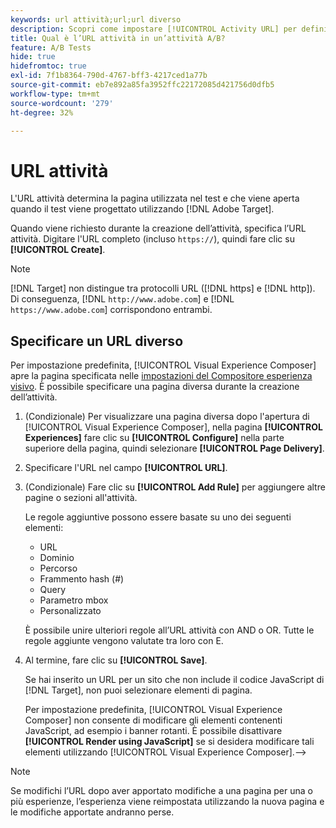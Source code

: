 ```yaml
---
keywords: url attività;url;url diverso
description: Scopri come impostare [!UICONTROL Activity URL] per definire le pagine di test e garantire una progettazione accurata.
title: Qual è l’URL attività in un’attività A/B?
feature: A/B Tests
hide: true
hidefromtoc: true
exl-id: 7f1b8364-790d-4767-bff3-4217ced1a77b
source-git-commit: eb7e892a85fa3952ffc22172085d421756d0dfb5
workflow-type: tm+mt
source-wordcount: '279'
ht-degree: 32%

---
```


# URL attività

L&#39;URL attività determina la pagina utilizzata nel test e che viene aperta quando il test viene progettato utilizzando [!DNL Adobe Target].

Quando viene richiesto durante la creazione dell’attività, specifica l’URL attività. Digitare l&#39;URL completo (incluso `https://`), quindi fare clic su **[!UICONTROL Create]**.

>[!NOTE]
>
>[!DNL Target] non distingue tra protocolli URL ([!DNL https] e [!DNL http]). Di conseguenza, [!DNL `http://www.adobe.com`] e [!DNL `https://www.adobe.com`] corrispondono entrambi.

## Specificare un URL diverso

Per impostazione predefinita, [!UICONTROL Visual Experience Composer] apre la pagina specificata nelle [impostazioni del Compositore esperienza visivo](/help/main/administrating-target/visual-experience-composer-set-up.md). È possibile specificare una pagina diversa durante la creazione dell’attività.

1. (Condizionale) Per visualizzare una pagina diversa dopo l&#39;apertura di [!UICONTROL Visual Experience Composer], nella pagina **[!UICONTROL Experiences]** fare clic su **[!UICONTROL Configure]** nella parte superiore della pagina, quindi selezionare **[!UICONTROL Page Delivery]**.

1. Specificare l&#39;URL nel campo **[!UICONTROL URL]**.

1. (Condizionale) Fare clic su **[!UICONTROL Add Rule]** per aggiungere altre pagine o sezioni all&#39;attività.

   Le regole aggiuntive possono essere basate su uno dei seguenti elementi:

   * URL
   * Dominio
   * Percorso
   * Frammento hash (#)
   * Query
   * Parametro mbox
   * Personalizzato

   È possibile unire ulteriori regole all’URL attività con AND o OR. Tutte le regole aggiunte vengono valutate tra loro con E.

1. Al termine, fare clic su **[!UICONTROL Save]**.

   Se hai inserito un URL per un sito che non include il codice JavaScript di [!DNL Target], non puoi selezionare elementi di pagina.

   Per impostazione predefinita, [!UICONTROL Visual Experience Composer] non consente di modificare gli elementi contenenti JavaScript, ad esempio i banner rotanti. È possibile disattivare **[!UICONTROL Render using JavaScript]** se si desidera modificare tali elementi utilizzando [!UICONTROL Visual Experience Composer].—>

>[!NOTE]
>
>Se modifichi l’URL dopo aver apportato modifiche a una pagina per una o più esperienze, l’esperienza viene reimpostata utilizzando la nuova pagina e le modifiche apportate andranno perse.
